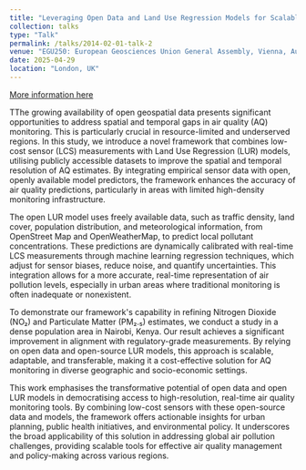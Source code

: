 ```yaml
---
title: "Leveraging Open Data and Land Use Regression Models for Scalable Air Quality Monitoring: Integrating Low-Cost Sensors for Global Applicability"
collection: talks
type: "Talk"
permalink: /talks/2014-02-01-talk-2
venue: "EGU250: European Geosciences Union General Assembly, Vienna, Austria"
date: 2025-04-29
location: "London, UK"
---
```


[More information here](https://meetingorganizer.copernicus.org/EGU25/EGU25-1095.html)

TThe growing availability of open geospatial data presents significant opportunities to address spatial and temporal gaps in air quality (AQ) monitoring. This is particularly crucial in resource-limited and underserved regions. In this study, we introduce a novel framework that combines low-cost sensor (LCS) measurements with Land Use Regression (LUR) models, utilising publicly accessible datasets to improve the spatial and temporal resolution of AQ estimates. By integrating empirical sensor data with open, openly available model predictors, the framework enhances the accuracy of air quality predictions, particularly in areas with limited high-density monitoring infrastructure.

The open LUR model uses freely available data, such as traffic density, land cover, population distribution, and meteorological information, from OpenStreet Map and OpenWeatherMap, to predict local pollutant concentrations. These predictions are dynamically calibrated with real-time LCS measurements through machine learning regression techniques, which adjust for sensor biases, reduce noise, and quantify uncertainties. This integration allows for a more accurate, real-time representation of air pollution levels, especially in urban areas where traditional monitoring is often inadequate or nonexistent.

To demonstrate our framework's capability in refining Nitrogen Dioxide (NO₂) and Particulate Matter (PM₂.₅) estimates, we conduct a study in a dense population area in Nairobi, Kenya. Our result achieves a significant improvement in alignment with regulatory-grade measurements. By relying on open data and open-source LUR models, this approach is scalable, adaptable, and transferable, making it a cost-effective solution for AQ monitoring in diverse geographic and socio-economic settings.

This work emphasises the transformative potential of open data and open LUR models in democratising access to high-resolution, real-time air quality monitoring tools. By combining low-cost sensors with these open-source data and models, the framework offers actionable insights for urban planning, public health initiatives, and environmental policy. It underscores the broad applicability of this solution in addressing global air pollution challenges, providing scalable tools for effective air quality management and policy-making across various regions.